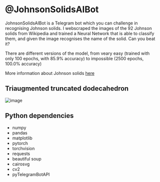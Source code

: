 # @JohnsonSolidsAIBot
JohnsonSolidsAIBot is a Telegram bot which you can challenge in recognising Johnson solids. I webscraped the images of the 92 Johnson solids from Wikipedia and trained a Neural Network that is able to classify them, and given the image recognises the name of the solid. Can you beat it?

There are different versions of the model, from veary easy (trained with only 100 epochs, with 85.9% accuracy) to impossible (2500 epochs, 100.0% accuracy)

More information about Johnson solids [here](https://en.wikipedia.org/wiki/Johnson_solid)

## Triaugmented truncated dodecahedron
![image](https://github.com/user-attachments/assets/64fd6c7f-814e-4876-96c2-7033a8de42cd)

## Python dependencies
- numpy
- pandas
- matplotlib
- pytorch
- torchvision
- requests
- beautiful soup
- cairosvg
- cv2
- pyTelegramBotAPI
